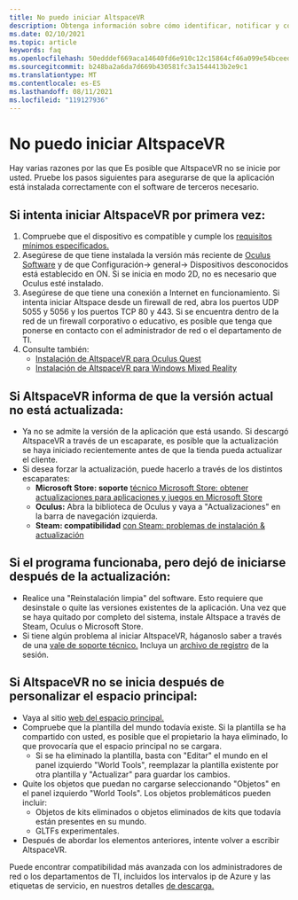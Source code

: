 ```yaml
---
title: No puedo iniciar AltspaceVR
description: Obtenga información sobre cómo identificar, notificar y corregir cualquier problema relacionado con el inicio del entorno altspaceVR.
ms.date: 02/10/2021
ms.topic: article
keywords: faq
ms.openlocfilehash: 50edddef669aca14640fd6e910c12c15864cf46a099e54bceed40494e9817de4
ms.sourcegitcommit: b248ba2a6da7d669b430581fc3a1544413b2e9c1
ms.translationtype: MT
ms.contentlocale: es-ES
ms.lasthandoff: 08/11/2021
ms.locfileid: "119127936"
---
```

# <a name="i-cant-launch-altspacevr"></a>No puedo iniciar AltspaceVR

Hay varias razones por las que Es posible que AltspaceVR no se inicie por usted. Pruebe los pasos siguientes para asegurarse de que la aplicación está instalada correctamente con el software de terceros necesario.

## <a name="if-youre-trying-to-launch-altspacevr-for-the-first-time"></a>Si intenta iniciar AltspaceVR por primera vez:

1. Compruebe que el dispositivo es compatible y cumple los [requisitos mínimos especificados.](../getting-started/system-requirements.md)
2. Asegúrese de que tiene instalada la versión más reciente de [Oculus Software](https://www.oculus.com/setup) y de que Configuración-> general-> Dispositivos desconocidos está establecido en ON. Si se inicia en modo 2D, no es necesario que Oculus esté instalado.
3. Asegúrese de que tiene una conexión a Internet en funcionamiento. Si intenta iniciar Altspace desde un firewall de red, abra los puertos UDP 5055 y 5056 y los puertos TCP 80 y 443. Si se encuentra dentro de la red de un firewall corporativo o educativo, es posible que tenga que ponerse en contacto con el administrador de red o el departamento de TI.
4. Consulte también:
    * [Instalación de AltspaceVR para Oculus Quest](../getting-started/oculus-installation.md)
    * [Instalación de AltspaceVR para Windows Mixed Reality](../getting-started/wmr-installation.md)

## <a name="if-altspacevr-reports-that-the-current-version-is-out-of-date"></a>Si AltspaceVR informa de que la versión actual no está actualizada:

* Ya no se admite la versión de la aplicación que está usando. Si descargó AltspaceVR a través de un escaparate, es posible que la actualización se haya iniciado recientemente antes de que la tienda pueda actualizar el cliente.
* Si desea forzar la actualización, puede hacerlo a través de los distintos escaparates:
    * **Microsoft Store: soporte** [técnico Microsoft Store: obtener actualizaciones para aplicaciones y juegos en Microsoft Store](https://support.microsoft.com/account-billing/get-updates-for-apps-and-games-in-microsoft-store-a1fe19c0-532d-ec47-7035-d1c5a1dd464f)
    * **Oculus:** Abra la biblioteca de Oculus y vaya a "Actualizaciones" en la barra de navegación izquierda.
    * **Steam: compatibilidad** [con Steam: problemas de instalación & actualización](https://support.steampowered.com/kb_article.php?ref=2274-IFLV-5334)

## <a name="if-the-program-was-working-but-ceased-to-launch-after-update"></a>Si el programa funcionaba, pero dejó de iniciarse después de la actualización:

* Realice una "Reinstalación limpia" del software. Esto requiere que desinstale o quite las versiones existentes de la aplicación. Una vez que se haya quitado por completo del sistema, instale Altspace a través de Steam, Oculus o Microsoft Store.
* Si tiene algún problema al iniciar AltspaceVR, háganoslo saber a través de una [vale de soporte técnico.](https://help.altvr.com/hc/requests/new) Incluya un [archivo de registro](uploading-client-logs.md) de la sesión.

## <a name="if-altspacevr-fails-to-launch-after-customizing-your-home-space"></a>Si AltspaceVR no se inicia después de personalizar el espacio principal:

* Vaya al sitio [web del espacio principal.](https://account.altvr.com/users/sign_in)
* Compruebe que la plantilla del mundo todavía existe. Si la plantilla se ha compartido con usted, es posible que el propietario la haya eliminado, lo que provocaría que el espacio principal no se cargara.
    * Si se ha eliminado la plantilla, basta con "Editar" el mundo en el panel izquierdo "World Tools", reemplazar la plantilla existente por otra plantilla y "Actualizar" para guardar los cambios.
* Quite los objetos que puedan no cargarse seleccionando "Objetos" en el panel izquierdo "World Tools". Los objetos problemáticos pueden incluir:
    * Objetos de kits eliminados o objetos eliminados de kits que todavía están presentes en su mundo.
    * GLTFs experimentales.
* Después de abordar los elementos anteriores, intente volver a escribir AltspaceVR.

Puede encontrar compatibilidad más avanzada con los administradores de red o los departamentos de TI, incluidos los intervalos ip de Azure y las etiquetas de servicio, en nuestros detalles [de descarga.](https://www.microsoft.com/en-us/download/details.aspx?id=56519)